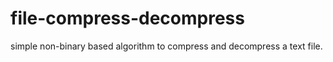 # file-compress-decompress
simple non-binary based algorithm to compress and decompress a text file.
